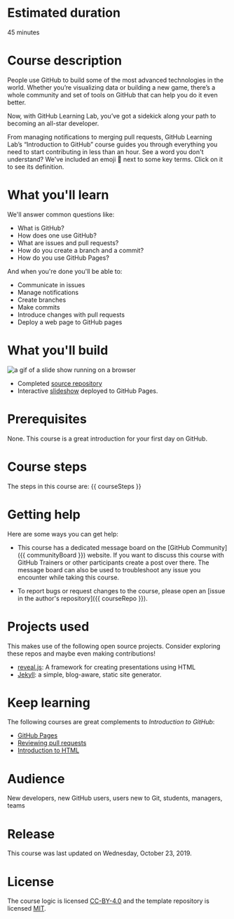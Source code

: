 # Estimated duration
45 minutes

# Course description
People use GitHub to build some of the most advanced technologies in the world. Whether you’re visualizing data or building a new game, there’s a whole community and set of tools on GitHub that can help you do it even better.

Now, with GitHub Learning Lab, you’ve got a sidekick along your path to becoming an all-star developer.

From managing notifications to merging pull requests, GitHub Learning Lab’s “Introduction to GitHub” course guides you through everything you need to start contributing in less than an hour. See a word you don't understand? We've included an emoji 📖 next to some key terms. Click on it to see its definition.

# What you'll learn

We'll answer common questions like: 
- What is GitHub?
- How does one use GitHub?
- What are issues and pull requests?
- How do you create a branch and a commit?
- How do you use GitHub Pages? 

And when you're done you'll be able to:
- Communicate in issues
- Manage notifications
- Create branches
- Make commits
- Introduce changes with pull requests
- Deploy a web page to GitHub pages

# What you'll build
![a gif of a slide show running on a browser](https://user-images.githubusercontent.com/16547949/69274863-44362880-0ba9-11ea-98f6-b58cfc9eab02.gif)

- Completed [source repository](https://github.com/githubtraining/github-slideshow-demo/)
- Interactive [slideshow](https://githubtraining.github.io/github-slideshow-demo/) deployed to GitHub Pages.

# Prerequisites
None. This course is a great introduction for your first day on GitHub.

# Course steps
The steps in this course are:
{{ courseSteps }}

# Getting help

Here are some ways you can get help:

- This course has a dedicated message board on the [GitHub Community]({{ communityBoard }}) website. If you want to discuss this course with GitHub Trainers or other participants create a post over there. The message board can also be used to troubleshoot any issue you encounter while taking this course.

- To report bugs or request changes to the course, please open an [issue in the author's repository]({{ courseRepo }}).

# Projects used
This makes use of the following open source projects. Consider exploring these repos and maybe even making contributions!
- [reveal.js](https://github.com/hakimel/reveal.js): A framework for creating presentations using HTML
- [Jekyll](https://github.com/jekyll/jekyll): a simple, blog-aware, static site generator.

# Keep learning
The following courses are great complements to _Introduction to GitHub_:

- [GitHub Pages](https://lab.github.com/githubtraining/github-pages)
- [Reviewing pull requests](https://lab.github.com/githubtraining/reviewing-pull-requests)
- [Introduction to HTML](https://lab.github.com/githubtraining/introduction-to-html)

# Audience

New developers, new GitHub users, users new to Git, students, managers, teams

# Release
This course was last updated on Wednesday, October 23, 2019.

# License

The course logic is licensed [CC-BY-4.0](https://github.com/githubtraining/introduction-to-github/blob/master/LICENSE) and the template repository is licensed [MIT](https://github.com/githubtraining/caption-this-template/blob/master/LICENSE).
